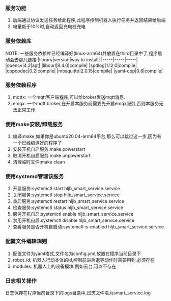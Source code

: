 ### 服务功能
1. 后端通过协议发送任务给此程序,此程序控制机器人执行任务并返回结果给后端
2. 电量低于10%时,自动返回充电桩充电

### 服务依赖库
NOTE: 一些服务依赖库已经编译好(linux-arm64)并放置在third目录中了,程序启动会去那儿链接
|library|version|way to install|
|-----|-----|-----|
|opencv|4.2|apt|
|libcurl|8.4.0|compile|
|spdlog|1.12.0|compile|
|cppcodec|0.2|compile|
|mosquitto|2.0.15|compile|
|yaml-cpp|0.8|compile|

### 服务依赖程序
1. mqttx: 一个mqtt客户端程序,可以给broker发送mqtt消息.
2. emqx: 一个mqtt broker,在开启本服务前需要先开启emqx服务,否则本服务无法正常工作.

### 使用make安装/卸载服务
1. 编译:make,如果你是ubuntu20.04-arm64平台,那么可以跳过这一步,因为有一个已经编译好的程序了
2. 安装开机自启服务:make powerstart
3. 取消开机自启服务:make unpowerstart
4. 清理临时文件:make clean

### 使用systemd管理该服务
1. 开启服务:systemctl start hljb_smart_service.service
2. 关闭服务:systemctl stop hljb_smart_service.service
3. 重启服务:systemctl restart hljb_smart_service.service
4. 检查服务:systemctl status hljb_smart_service.service
5. 服务开机自启:systemctl enable hljb_smart_service.service
6. 禁用开机自启:systemctl disable hljb_smart_service.service
7. 查看服务是否开机自启动:systemctl is-enabled hljb_smart_service.service

### 配置文件编辑规则
1. 配置文件为yaml格式,文件名为config.yml,放置在程序当前目录下
2. robot_id: 机器人行动本体的id,控制前进后退等动作时需要用到,必须存在
3. modules: 机器人上的设备模块,例如云台,可以不存在

### 日志相关操作
日志保存在程序当前目录下的logs目录中,日志文件名为smart_service.log
